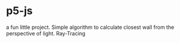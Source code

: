 # p5-js

a fun little project. Simple algorithm to calculate closest wall from the perspective of light. Ray-Tracing
